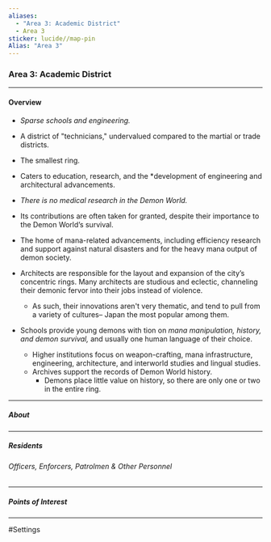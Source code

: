 ```yaml
---
aliases:
  - "Area 3: Academic District"
  - Area 3
sticker: lucide//map-pin
Alias: "Area 3"
---
```



### Area 3: Academic District
---
#### Overview
- *Sparse schools and engineering.*
- A district of "technicians," undervalued compared to the martial or trade districts.
- The smallest ring.
- Caters to education, research, and the *development of engineering and architectural advancements.
- *There is no medical research in the Demon World.*
- Its contributions are often taken for granted, despite their importance to the Demon World’s survival.

- The home of mana-related advancements, including efficiency research and support against natural disasters and for the heavy mana output of demon society.
- Architects are responsible for the layout and expansion of the city’s concentric rings. Many architects are studious and eclectic, channeling their demonic fervor into their jobs instead of violence.
	- As such, their innovations aren't very thematic, and tend to pull from a variety of cultures– Japan the most popular among them.
- Schools provide young demons with tion on *mana manipulation, history, and demon survival,* and usually one human language of their choice.
	- Higher institutions focus on weapon-crafting, mana infrastructure, engineering, architecture, and interworld studies and lingual studies.
	- Archives support the records of Demon World history.
		- Demons place little value on history, so there are only one or two in the entire ring.

----
##### About




---
##### Residents 

###### Officers, Enforcers, Patrolmen & Other Personnel 


---
##### Points of Interest


---
#Settings 



